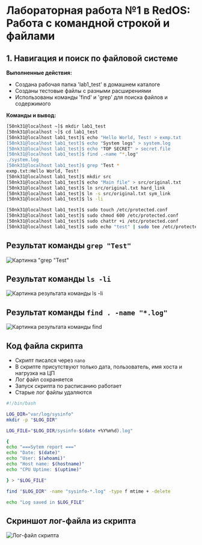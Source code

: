 # Лабораторная работа №1 в RedOS: Работа с командной строкой и файлами #
## 1. Навигация и поиск по файловой системе ##

**Выполненные действия:**
- Создана рабочая папка 'lab1_test' в домашнем каталоге
- Созданы тестовые файлы с разными расширениями
- Использованы команды 'find' и 'grep' для поиска файлов и содержимого

**Команды и вывод:**
```bash
[50nk31@localhost ~]$ mkdir lab1_test
[50nk31@localhost ~]$ cd lab1_test
[50nk31@localhost lab1_test]$ echo "Hello World, Test! > exmp.txt
[50nk31@localhost lab1_test]$ echo "System logs" > system.log
[50nk31@localhost lab1_test]$ echo "TOP SECRET" > secret.file
[50nk31@localhost lab1_test]$ find .-name "*.log"
./system.log
[50nk31@localhost lab1_test]$ grep "Test *
exmp.txt:Hello World, Test!
[50nk31@localhost lab1_test]$ mkdir src
[50nk31@localhost lab1_test]$ echo "Main file" > src/original.txt
[50nk31@localhost lab1_test]$ ln src/original.txt hard_link
[50nk31@localhost lab1_test]$ ln -s src/original.txt sym_link
[50nk31@localhost lab1_test]$ ls -li

[50nk31@localhost lab1_test]$ sudo touch /etc/protected.conf
[50nk31@localhost lab1_test]$ sudo chmod 600 /etc/protected.conf
[50nk31@localhost lab1_test]$ sudo chattr +i /etc/protected.conf
[50nk31@localhost lab1_test]$ sudo echo "test" | sudo tee /etc/protected.conf
```
## Результат команды ``` grep "Test" ```
![Картинка "grep "Test"](https://i.imgur.com/AYQgx3B.jpeg)
## Результат команды ``` ls -li ```
![Картинка результата команды ls -li](https://i.imgur.com/L7z2W01.jpeg)
## Результат команды ``` find . -name "*.log" ```
![Картинка результата команды find](https://i.imgur.com/8Ix9gDf.jpeg)

## Код файла скрипта ##
- Скрипт писался через ``` nano ```
- В скрипте присутствуют только дата, пользователь, имя хоста и нагрузка на ЦП
- Лог файл сохраняется
- Запуск скрипта по расписанию работает
- Старые лог файлы удаляются
```bash
#!/bin/bash

LOG_DIR="var/log/sysinfo"
mkdir -p "$LOG_DIR"

LOG_FILE="$LOG_DIR/sysinfo-$(date +%Y%m%d).log"

{
echo "===Sytem report ==="
echo "Date: $(date)"
echo "User: $(whoami)"
echo "Host name: $(hostname)"
echo "CPU Uptime: $(uptime)"

} > "$LOG_FILE"

find "$LOG_DIR" -name "sysinfo-*.log" -type f mtime + -delete

echo "Log saved in $LOG_FILE"
```
## Скриншот лог-файла из скрипта 
![Лог-файл скрипта](https://i.imgur.com/LBtfwms.jpeg)

